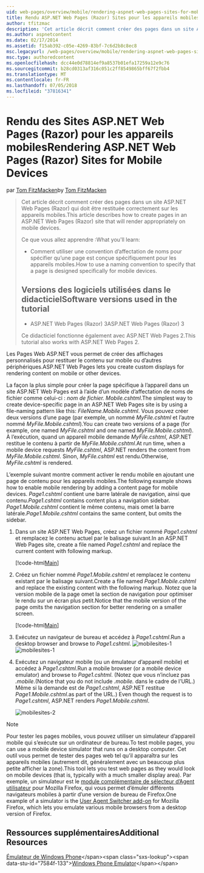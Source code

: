 ```yaml
---
uid: web-pages/overview/mobile/rendering-aspnet-web-pages-sites-for-mobile-devices
title: Rendu ASP.NET Web Pages (Razor) Sites pour les appareils mobiles | Microsoft Docs
author: tfitzmac
description: 'Cet article décrit comment créer des pages dans un site ASP.NET Web Pages (Razor) qui doit être restituée correctement sur les appareils mobiles. Vous allez découvrir : comment vous...'
ms.author: aspnetcontent
ms.date: 02/17/2014
ms.assetid: f15ab392-c05e-4269-83bf-7c6d2b8c8ec8
msc.legacyurl: /web-pages/overview/mobile/rendering-aspnet-web-pages-sites-for-mobile-devices
msc.type: authoredcontent
ms.openlocfilehash: dcc44e0d78814ef9a8537b01efa17259a12e9c76
ms.sourcegitcommit: b28cd0313af316c051c2ff8549865bff67f2fbb4
ms.translationtype: MT
ms.contentlocale: fr-FR
ms.lasthandoff: 07/05/2018
ms.locfileid: "37816341"
---
```

<a name="rendering-aspnet-web-pages-razor-sites-for-mobile-devices"></a><span data-ttu-id="7584f-104">Rendu des Sites ASP.NET Web Pages (Razor) pour les appareils mobiles</span><span class="sxs-lookup"><span data-stu-id="7584f-104">Rendering ASP.NET Web Pages (Razor) Sites for Mobile Devices</span></span>
====================
<span data-ttu-id="7584f-105">par [Tom FitzMacken](https://github.com/tfitzmac)</span><span class="sxs-lookup"><span data-stu-id="7584f-105">by [Tom FitzMacken](https://github.com/tfitzmac)</span></span>

> <span data-ttu-id="7584f-106">Cet article décrit comment créer des pages dans un site ASP.NET Web Pages (Razor) qui doit être restituée correctement sur les appareils mobiles.</span><span class="sxs-lookup"><span data-stu-id="7584f-106">This article describes how to create pages in an ASP.NET Web Pages (Razor) site that will render appropriately on mobile devices.</span></span>
> 
> <span data-ttu-id="7584f-107">Ce que vous allez apprendre :</span><span class="sxs-lookup"><span data-stu-id="7584f-107">What you'll learn:</span></span>
> 
> - <span data-ttu-id="7584f-108">Comment utiliser une convention d’affectation de noms pour spécifier qu’une page est conçue spécifiquement pour les appareils mobiles.</span><span class="sxs-lookup"><span data-stu-id="7584f-108">How to use a naming convention to specify that a page is designed specifically for mobile devices.</span></span>
>   
> 
> ## <a name="software-versions-used-in-the-tutorial"></a><span data-ttu-id="7584f-109">Versions des logiciels utilisées dans le didacticiel</span><span class="sxs-lookup"><span data-stu-id="7584f-109">Software versions used in the tutorial</span></span>
> 
> 
> - <span data-ttu-id="7584f-110">ASP.NET Web Pages (Razor) 3</span><span class="sxs-lookup"><span data-stu-id="7584f-110">ASP.NET Web Pages (Razor) 3</span></span>
>   
> 
> <span data-ttu-id="7584f-111">Ce didacticiel fonctionne également avec ASP.NET Web Pages 2.</span><span class="sxs-lookup"><span data-stu-id="7584f-111">This tutorial also works with ASP.NET Web Pages 2.</span></span>


<span data-ttu-id="7584f-112">Les Pages Web ASP.NET vous permet de créer des affichages personnalisés pour restituer le contenu sur mobile ou d’autres périphériques.</span><span class="sxs-lookup"><span data-stu-id="7584f-112">ASP.NET Web Pages lets you create custom displays for rendering content on mobile or other devices.</span></span>

<span data-ttu-id="7584f-113">La façon la plus simple pour créer la page spécifique à l’appareil dans un site ASP.NET Web Pages est à l’aide d’un modèle d’affectation de noms de fichier comme celui-ci : <em>nom de fichier.</em> <em>Mobile</em><em>.cshtml</em>.</span><span class="sxs-lookup"><span data-stu-id="7584f-113">The simplest way to create device-specific page in an ASP.NET Web Pages site is by using a file-naming pattern like this: <em>FileName.</em><em>Mobile</em><em>.cshtml</em>.</span></span> <span data-ttu-id="7584f-114">Vous pouvez créer deux versions d’une page (par exemple, un nommé <em>MyFile.cshtml</em> et l’autre nommé <em>MyFile.Mobile.cshtml</em>).</span><span class="sxs-lookup"><span data-stu-id="7584f-114">You can create two versions of a page (for example, one named <em>MyFile.cshtml</em> and one named <em>MyFile.Mobile.cshtml</em>).</span></span> <span data-ttu-id="7584f-115">À l’exécution, quand un appareil mobile demande <em>MyFile.cshtml</em>, ASP.NET restitue le contenu à partir de <em>MyFile.Mobile.cshtml</em>.</span><span class="sxs-lookup"><span data-stu-id="7584f-115">At run time, when a mobile device requests <em>MyFile.cshtml</em>, ASP.NET renders the content from <em>MyFile.Mobile.cshtml</em>.</span></span> <span data-ttu-id="7584f-116">Sinon, <em>MyFile.cshtml</em> est rendu.</span><span class="sxs-lookup"><span data-stu-id="7584f-116">Otherwise, <em>MyFile.cshtml</em> is rendered.</span></span>

<span data-ttu-id="7584f-117">L’exemple suivant montre comment activer le rendu mobile en ajoutant une page de contenu pour les appareils mobiles.</span><span class="sxs-lookup"><span data-stu-id="7584f-117">The following example shows how to enable mobile rendering by adding a content page for mobile devices.</span></span> <span data-ttu-id="7584f-118">*Page1.cshtml* contient une barre latérale de navigation, ainsi que contenu.</span><span class="sxs-lookup"><span data-stu-id="7584f-118">*Page1.cshtml* contains content plus a navigation sidebar.</span></span> <span data-ttu-id="7584f-119">*Page1.Mobile.cshtml* contient le même contenu, mais omet la barre latérale.</span><span class="sxs-lookup"><span data-stu-id="7584f-119">*Page1.Mobile.cshtml* contains the same content, but omits the sidebar.</span></span>

1. <span data-ttu-id="7584f-120">Dans un site ASP.NET Web Pages, créez un fichier nommé *Page1.cshtml* et remplacez le contenu actuel par le balisage suivant.</span><span class="sxs-lookup"><span data-stu-id="7584f-120">In an ASP.NET Web Pages site, create a file named *Page1.cshtml* and replace the current content with following markup.</span></span>

    [!code-html[Main](rendering-aspnet-web-pages-sites-for-mobile-devices/samples/sample1.html)]
2. <span data-ttu-id="7584f-121">Créez un fichier nommé *Page1.Mobile.cshtml* et remplacez le contenu existant par le balisage suivant.</span><span class="sxs-lookup"><span data-stu-id="7584f-121">Create a file named *Page1.Mobile.cshtml* and replace the existing content with the following markup.</span></span> <span data-ttu-id="7584f-122">Notez que la version mobile de la page omet la section de navigation pour optimiser le rendu sur un écran plus petit.</span><span class="sxs-lookup"><span data-stu-id="7584f-122">Notice that the mobile version of the page omits the navigation section for better rendering on a smaller screen.</span></span>

    [!code-html[Main](rendering-aspnet-web-pages-sites-for-mobile-devices/samples/sample2.html)]
3. <span data-ttu-id="7584f-123">Exécutez un navigateur de bureau et accédez à *Page1.cshtml*.</span><span class="sxs-lookup"><span data-stu-id="7584f-123">Run a desktop browser and browse to *Page1.cshtml*.</span></span> <span data-ttu-id="7584f-124">![mobilesites-1](rendering-aspnet-web-pages-sites-for-mobile-devices/_static/image1.png)</span><span class="sxs-lookup"><span data-stu-id="7584f-124">![mobilesites-1](rendering-aspnet-web-pages-sites-for-mobile-devices/_static/image1.png)</span></span>
4. <span data-ttu-id="7584f-125">Exécutez un navigateur mobile (ou un émulateur d’appareil mobile) et accédez à *Page1.cshtml*.</span><span class="sxs-lookup"><span data-stu-id="7584f-125">Run a mobile browser (or a mobile device emulator) and browse to *Page1.cshtml*.</span></span> <span data-ttu-id="7584f-126">(Notez que vous n’incluez pas *.mobile.*</span><span class="sxs-lookup"><span data-stu-id="7584f-126">(Notice that you do not include *.mobile.*</span></span> <span data-ttu-id="7584f-127">dans le cadre de l’URL.) Même si la demande est de *Page1.cshtml*, ASP.NET restitue *Page1.Mobile.cshtml*.</span><span class="sxs-lookup"><span data-stu-id="7584f-127">as part of the URL.) Even though the request is to *Page1.cshtml*, ASP.NET renders *Page1.Mobile.cshtml*.</span></span>

    ![mobilesites-2](rendering-aspnet-web-pages-sites-for-mobile-devices/_static/image2.png)

> [!NOTE]
> <span data-ttu-id="7584f-129">Pour tester les pages mobiles, vous pouvez utiliser un simulateur d’appareil mobile qui s’exécute sur un ordinateur de bureau.</span><span class="sxs-lookup"><span data-stu-id="7584f-129">To test mobile pages, you can use a mobile device simulator that runs on a desktop computer.</span></span> <span data-ttu-id="7584f-130">Cet outil vous permet de tester des pages web tel qu’il apparaîtra sur les appareils mobiles (autrement dit, généralement avec un beaucoup plus petite afficher la zone).</span><span class="sxs-lookup"><span data-stu-id="7584f-130">This tool lets you test web pages as they would look on mobile devices (that is, typically with a much smaller display area).</span></span> <span data-ttu-id="7584f-131">Par exemple, un simulateur est le [module complémentaire de sélecteur d’Agent utilisateur](http://addons.mozilla.org/firefox/addon/user-agent-switcher/) pour Mozilla Firefox, qui vous permet d’émuler différents navigateurs mobiles à partir d’une version de bureau de Firefox.</span><span class="sxs-lookup"><span data-stu-id="7584f-131">One example of a simulator is the [User Agent Switcher add-on](http://addons.mozilla.org/firefox/addon/user-agent-switcher/) for Mozilla Firefox, which lets you emulate various mobile browsers from a desktop version of Firefox.</span></span>


<a id="Additional_Resources"></a>
## <a name="additional-resources"></a><span data-ttu-id="7584f-132">Ressources supplémentaires</span><span class="sxs-lookup"><span data-stu-id="7584f-132">Additional Resources</span></span>


<span data-ttu-id="7584f-133">[Émulateur de Windows Phone](https://msdn.microsoft.com/library/ff402563(v=VS.92).aspx)</span><span class="sxs-lookup"><span data-stu-id="7584f-133">[Windows Phone Emulator](https://msdn.microsoft.com/library/ff402563(v=VS.92).aspx)</span></span>
